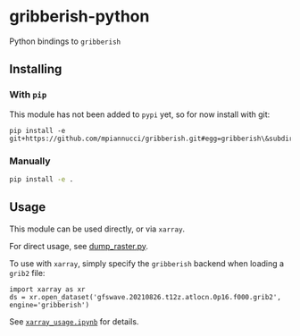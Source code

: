 # gribberish-python

Python bindings to `gribberish`

## Installing 

### With `pip`

This module has not been added to `pypi` yet, so for now install with git:

```
pip install -e git+https://github.com/mpiannucci/gribberish.git#egg=gribberish\&subdirectory=python
```

### Manually

```bash
pip install -e . 
```

## Usage

This module can be used directly, or via `xarray`. 

For direct usage, see [dump_raster.py](./examples/dump_raster.py). 

To use with `xarray`, simply specify the `gribberish` backend when loading a `grib2` file: 

```
import xarray as xr
ds = xr.open_dataset('gfswave.20210826.t12z.atlocn.0p16.f000.grib2', engine='gribberish')
```

See [`xarray_usage.ipynb`](./examples/xarray_usage.ipynb) for details.